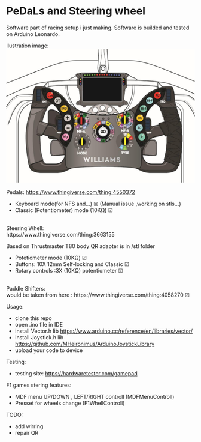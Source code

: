 # PeDaLs and Steering wheel
Software part of racing setup i just making.
Software is builded and tested on Arduino Leonardo.

Ilustration image:<br>
![ilustration image](https://raw.githubusercontent.com/Thechopsee/PDLS/main/images/wheel.jpg)<br>

Pedals:
https://www.thingiverse.com/thing:4550372
- Keyboard mode(for NFS and...) ☒  (Manual issue ,working on stls...) 
- Classic (Potentiometer) mode (10KΩ) ☑
<br>
Steering Whell:<br>
https://www.thingiverse.com/thing:3663155 <br>

Based on Thrustmaster T80 body QR adapter is in /stl folder <br>
- Potetiometer mode (10KΩ) ☑ <br>
- Buttons: 10X 12mm Self-locking and Classic ☑  <br>
- Rotary controls :3X (10KΩ) potentiometer ☑ <br>
<br>
Paddle Shifters:<br>
would be taken from here : https://www.thingiverse.com/thing:4058270 ☑ <br>

Usage:<br>
- clone this repo <br>
- open .ino file in IDE <br>
- install Vector.h lib https://www.arduino.cc/reference/en/libraries/vector/ <br>
- install Joystick.h lib https://github.com/MHeironimus/ArduinoJoystickLibrary <br>
- upload your code to device <br>

Testing:<br>
- testing site: https://hardwaretester.com/gamepad <br>

F1 games stering features:<br>
- MDF menu UP/DOWN , LEFT/RIGHT controll (MDFMenuControll)<br>
- Presset for wheels change (F1WhellControll)<br>
  
TODO:<br>
- add wirring <br>
- repair QR




